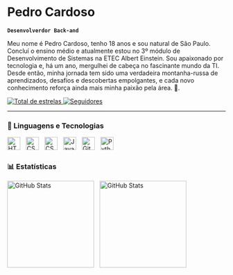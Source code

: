 # Pedro Cardoso

**`Desenvolverdor Back-and`**

Meu nome é Pedro Cardoso, tenho 18 anos e sou natural de São Paulo. Concluí o ensino médio e atualmente estou no 3º módulo de Desenvolvimento de Sistemas na ETEC Albert Einstein.
Sou apaixonado por tecnologia e, há um ano, mergulhei de cabeça no fascinante mundo da TI. Desde então, minha jornada tem sido uma verdadeira montanha-russa de aprendizados, desafios e descobertas empolgantes, e cada novo conhecimento reforça ainda mais minha paixão pela área. 🚀.

<p align="left">
    <a href="https://github.com/PedroCardosoV?tab=repositories&sort=stargazers">
        <img 
            alt="Total de estrelas" 
            title="Total de estrelas GitHub" 
            src="https://custom-icon-badges.demolab.com/github/stars/PedroCardosoVch?color=55960c&style=for-the-badge&labelColor=488207&logo=star&label=estrelas"
        />
    </a>
    <a href="https://github.com/PedroCardosoV?tab=followers">
        <img 
            alt="Seguidores" 
            title="Me siga no GitHub" 
            src="https://custom-icon-badges.demolab.com/github/followers/PedroCardosoV?color=236ad3&labelColor=1155ba&style=for-the-badge&logo=github&label=Seguidores&logoColor=white"
        />
    </a>
</p>

---

### 🤖 Linguagens e Tecnologias

<img 
    align="left" 
    alt="HTML"
    title="HTML" 
    width="30px" 
    style="padding-right: 10px;" 
    src="https://cdn.jsdelivr.net/gh/devicons/devicon@latest/icons/html5/html5-original.svg" 
/>
<img 
    align="left" 
    alt="CSS" 
    title="CSS"
    width="30px" 
    style="padding-right: 10px;" 
    src="https://cdn.jsdelivr.net/gh/devicons/devicon@latest/icons/css3/css3-original.svg" 
/>
 <img
  align="left" 
    alt="CSS" 
    title="CSS"
    width="30px" 
    style="padding-right: 10px;" 
  src="https://cdn.jsdelivr.net/gh/devicons/devicon@latest/icons/azuresqldatabase/azuresqldatabase-original.svg"
   />
     <img
     align="left" 
    alt="JavaScript" 
    title="JavaScript"
    width="30px" 
    style="padding-right: 10px;"
      src="https://cdn.jsdelivr.net/gh/devicons/devicon@latest/icons/java/java-plain.svg" />

<img 
    align="left" 
    alt="Git" 
    title="Git"
    width="30px" 
    style="padding-right: 10px;" 
    src="https://cdn.jsdelivr.net/gh/devicons/devicon@latest/icons/git/git-original.svg" 
/>
<img 
    align="left" 
    alt="Python" 
    title="Python"
    width="30px" 
    style="padding-right: 10px;" 
    src="https://cdn.jsdelivr.net/gh/devicons/devicon@latest/icons/python/python-original.svg" 
/>

<br/>
<br/>

### 📊 Estatísticas

<p>
  <img 
    align="left" 
    alt="GitHub Stats" 
    height="200" 
    style="padding-right: 10px;" 
    src="https://github-readme-stats.vercel.app/api?username=PedroCardosoV&theme=dark&include_all_commits=true&locale=pt-br" 
  />

<img 
      align="left" 
      alt="GitHub Stats" 
      height="200" 
      src="https://github-readme-stats.vercel.app/api/top-langs/?username=PedroCardosoV&theme=dark&layout=compact&custom_title=Tecnologias&langs_count=9" 
  />
</p>
